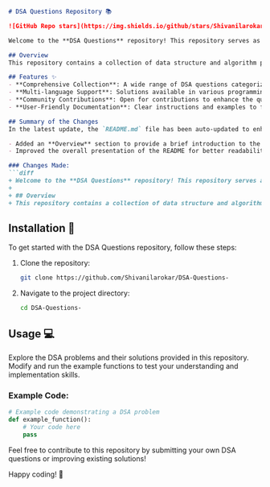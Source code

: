 ```markdown
# DSA Questions Repository 📚

![GitHub Repo stars](https://img.shields.io/github/stars/Shivanilarokar/DSA-Questions-) ![GitHub forks](https://img.shields.io/github/forks/Shivanilarokar/DSA-Questions-) ![License](https://img.shields.io/badge/license-MIT-blue)

Welcome to the **DSA Questions** repository! This repository serves as a comprehensive resource for practicing various data structures and algorithms (DSA) questions, aimed at enhancing your coding skills and problem-solving abilities.

## Overview
This repository contains a collection of data structure and algorithm problems, providing examples and solutions in multiple programming languages.

## Features ✨
- **Comprehensive Collection**: A wide range of DSA questions categorized by difficulty.
- **Multi-language Support**: Solutions available in various programming languages.
- **Community Contributions**: Open for contributions to enhance the question bank.
- **User-Friendly Documentation**: Clear instructions and examples to facilitate learning.

## Summary of the Changes
In the latest update, the `README.md` file has been auto-updated to enhance clarity and structure. Notable changes include:

- Added an **Overview** section to provide a brief introduction to the repository.
- Improved the overall presentation of the README for better readability.

### Changes Made:
```diff
+ Welcome to the **DSA Questions** repository! This repository serves as a comprehensive resource for practicing various data structures and algorithms (DSA) questions, aimed at enhancing your coding skills and problem-solving abilities.
+
+ ## Overview
+ This repository contains a collection of data structure and algorithm problems, providing examples and solutions in multiple programming languages.
```

## Installation 🚀
To get started with the DSA Questions repository, follow these steps:

1. Clone the repository:
    ```bash
    git clone https://github.com/Shivanilarokar/DSA-Questions-
    ```
2. Navigate to the project directory:
    ```bash
    cd DSA-Questions-
    ```

## Usage 💻
Explore the DSA problems and their solutions provided in this repository. Modify and run the example functions to test your understanding and implementation skills.

### Example Code:
```python
# Example code demonstrating a DSA problem
def example_function():
    # Your code here
    pass
```

Feel free to contribute to this repository by submitting your own DSA questions or improving existing solutions!

Happy coding! 🚀
```